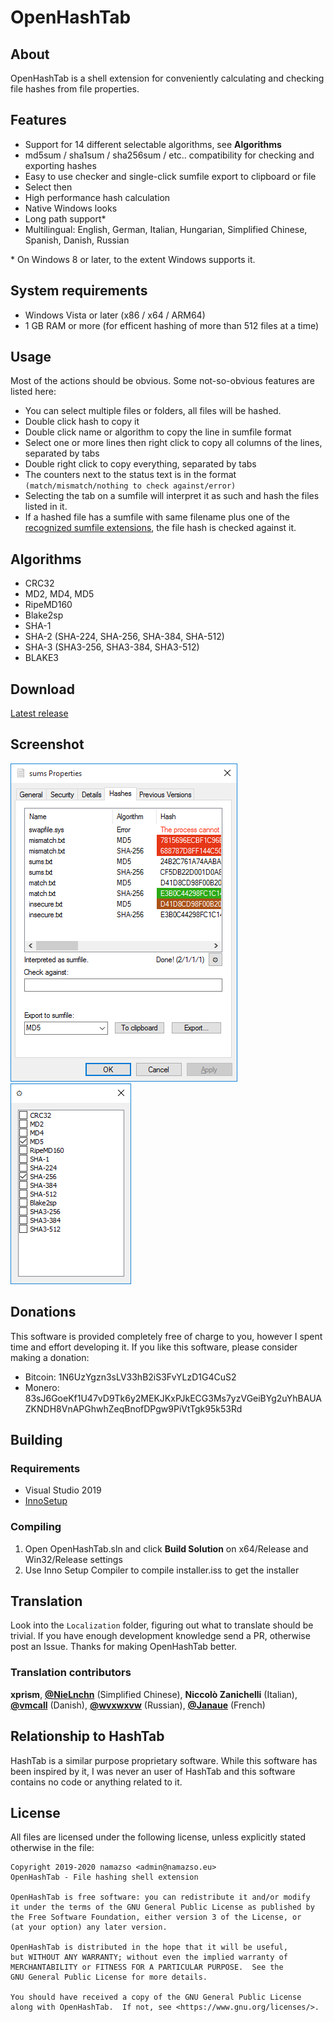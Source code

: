 # OpenHashTab

## About

OpenHashTab is a shell extension for conveniently calculating and checking file hashes from file properties.

## Features

* Support for 14 different selectable algorithms, see **Algorithms**
* md5sum / sha1sum / sha256sum / etc.. compatibility for checking and exporting hashes
* Easy to use checker and single-click sumfile export to clipboard or file
* Select then 
* High performance hash calculation
* Native Windows looks
* Long path support\*
* Multilingual: English, German, Italian, Hungarian, Simplified Chinese, Spanish, Danish, Russian

\* On Windows 8 or later, to the extent Windows supports it.

## System requirements

* Windows Vista or later (x86 / x64 / ARM64)
* 1 GB RAM or more (for efficent hashing of more than 512 files at a time)

## Usage

Most of the actions should be obvious. Some not-so-obvious features are listed here:

* You can select multiple files or folders, all files will be hashed.
* Double click hash to copy it
* Double click name or algorithm to copy the line in sumfile format
* Select one or more lines then right click to copy all columns of the lines, separated by tabs
* Double right click to copy everything, separated by tabs
* The counters next to the status text is in the format `(match/mismatch/nothing to check against/error)`
* Selecting the tab on a sumfile will interpret it as such and hash the files listed in it.
* If a hashed file has a sumfile with same filename plus one of the [recognized sumfile extensions](https://github.com/namazso/OpenHashTab/blob/master/OpenHashTab/Hasher.cpp#L242-L251), the file hash is checked against it.

## Algorithms

* CRC32
* MD2, MD4, MD5
* RipeMD160
* Blake2sp
* SHA-1
* SHA-2 (SHA-224, SHA-256, SHA-384, SHA-512)
* SHA-3 (SHA3-256, SHA3-384, SHA3-512)
* BLAKE3

## Download

[Latest release](https://github.com/namazso/OpenHashTab/releases/latest/download/OpenHashTab_setup.exe)

## Screenshot

![Screenshot](resources/screenshot.png) ![Algorithms](resources/algorithms.png)

## Donations

This software is provided completely free of charge to you, however I spent time and effort developing it. If you like this software, please consider making a donation:

* Bitcoin: 1N6UzYgzn3sLV33hB2iS3FvYLzD1G4CuS2
* Monero: 83sJ6GoeKf1U47vD9Tk6y2MEKJKxPJkECG3Ms7yzVGeiBYg2uYhBAUAZKNDH8VnAPGhwhZeqBnofDPgw9PiVtTgk95k53Rd

## Building

### Requirements

* Visual Studio 2019
* [InnoSetup](http://www.jrsoftware.org/isinfo.php)

### Compiling

1. Open OpenHashTab.sln and click __Build Solution__ on x64/Release and Win32/Release settings
2. Use Inno Setup Compiler to compile installer.iss to get the installer

## Translation

Look into the `Localization` folder, figuring out what to translate should be trivial. If you have enough development knowledge send a PR, otherwise post an Issue. Thanks for making OpenHashTab better.

### Translation contributors

**xprism**, **[@NieLnchn](https://github.com/NieLnchn)** (Simplified Chinese), **Niccolò Zanichelli** (Italian), **[@vmcall](https://github.com/vmcall/)** (Danish), **[@wvxwxvw](https://github.com/wvxwxvw/)** (Russian), **[@Janaue](https://github.com/Janaue)** (French)

## Relationship to HashTab

HashTab is a similar purpose proprietary software. While this software has been inspired by it, I was never an user of HashTab and this software contains no code or anything related to it.

## License

All files are licensed under the following license, unless explicitly stated otherwise in the file:

	Copyright 2019-2020 namazso <admin@namazso.eu>
	OpenHashTab - File hashing shell extension
	
	OpenHashTab is free software: you can redistribute it and/or modify
	it under the terms of the GNU General Public License as published by
	the Free Software Foundation, either version 3 of the License, or
	(at your option) any later version.
	
	OpenHashTab is distributed in the hope that it will be useful,
	but WITHOUT ANY WARRANTY; without even the implied warranty of
	MERCHANTABILITY or FITNESS FOR A PARTICULAR PURPOSE.  See the
	GNU General Public License for more details.
	
	You should have received a copy of the GNU General Public License
	along with OpenHashTab.  If not, see <https://www.gnu.org/licenses/>.